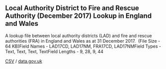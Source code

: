 ## Local Authority District to Fire and Rescue Authority (December 2017) Lookup in England and Wales

A lookup file between local authority districts (LAD) and fire and rescue authorities (FRA) in England and Wales as at 31 December 2017.  (File Size - 64 KB)Field Names - LAD17CD, LAD17NM, FRA17CD, LAD17NMField Types - Text, Text, Text, TextField Lengths - 9, 28, 9, 44

[CSV](../csv/111.csv) / [data.gov.uk](https://data.gov.uk/dataset/da82df41-96b1-4a6d-986a-9a4fdab11f43/local-authority-district-to-fire-and-rescue-authority-december-2017-lookup-in-england-and-wales)

